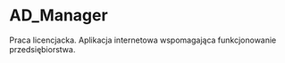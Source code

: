 # AD_Manager
Praca licencjacka. Aplikacja internetowa wspomagająca funkcjonowanie przedsiębiorstwa.
